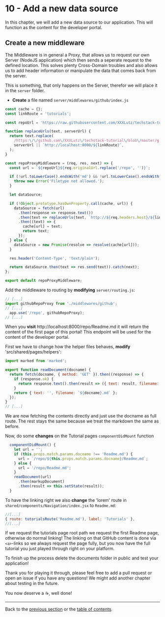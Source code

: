 # 10 - Add a new data source

In this chapter, we will add a new data source to our application. This will function as the content for the developer portal.

## Create a new middleware

The Middleware is in general a Proxy, that allows us to request our own Server (NodeJS application) which then sends a seperate request to the defined location. This solves plenty Cross-Domain troubles and also allows us to add header information or manipulate the data that comes back from the server.

This is something, that only happens on the Server, therefor we will place it in the `server` folder.

* **Create** a file named `server/middlewares/github/index.js`
```js
const cache = {};
const linkRoute = 'tutorials';

const repoUrl = 'https://raw.githubusercontent.com/XXXLutz/techstack-tutorial/master';

function replaceUrls(text, serverUrl) {
  return text.replace(
    /https:\/\/github.com\/XXXLutz\/techstack-tutorial\/blob\/master/g,
    serverUrl || `http://localhost:8000/${linkRoute}`,
  );
}

const repoProxyMiddleware = (req, res, next) => {
  const url = `${repoUrl}${req.originalUrl.replace('/repo', '')}`;

  if (!url.toLowerCase().endsWith('md') && !url.toLowerCase().endsWith('markdown')) {
    throw new Error('Filetype not allowed.');
  }

  let dataSource;

  if (!Object.prototype.hasOwnProperty.call(cache, url)) {
    dataSource = fetch(url)
      .then(response => response.text())
      .then(text => replaceUrls(text, `http://${req.headers.host}/${linkRoute}`))
      .then((text) => {
        cache[url] = text;
        return text;
      });
  } else {
    dataSource = new Promise(resolve => resolve(cache[url]));
  }

  res.header('Content-Type', 'text/plain');

  return dataSource.then(text => res.send(text)).catch(next);
};

export default repoProxyMiddleware;
```

Add the middleware to routing by **modifying** `server/routing.js`:
```js
// [...]
import githubRepoProxy from './middlewares/github';
// [...]
  app.use('/repo', githubRepoProxy);
// [...]
```

When you **visit** http://localhost:8000/repo/Readme.md it will return the content of the first page of this portal! This endpoint will be used for the content of the developer portal.

First we have to change how the helper files behaves, **modify** 'src/shared/pages/helpers':
```jsx
import marked from 'marked';

export function readDocument(docname) {
  return fetch(docname, { method: 'GET' }).then((response) => {
    if (response.ok) {
      return response.text().then(result => ({ text: result, filename: `${docname}.md` }));
    }
    return { text: '', filename: `${docname}.md` };
  });
}
// [...]
```

We are now fetching the contents directly and just use the docname as full route. The rest stays the same because we treat the markdown the same as before.

Now, do some **changes** on the Tutorial pages `componentDidMount` function
```jsx
  componentDidMount() {
    let url = '';
    if (this.props.match.params.docname !== 'Readme.md') {
      url = `/repo/${this.props.match.params.docname}/Readme.md`;
    } else {
      url = '/repo/Readme.md';
    }
    readDocument(url)
      .then(markupDocument)
      .then(result => this.setState(result));
  }
```

To have the linking right we also **change** the 'lorem' route in `shared/components/Navigation/index.jsx` to `Readme.md`:
```jsx
//[...]
{ route: tutorialsRoute('Readme.md'), label: 'Tutorials' },
//[...]
```

If we request the tutorials page root path we request the first Readme page, otherwise do normal linking! The linking on that GitHub content is done via `<a>`-links so we always request the page fully, but you now have the full tutorial you just played through right on your platform.

To finish up the process delete the documents folder in public and test your application!

Thank you for playing it through, please feel free to add a pull request or open an issue if you have any questions! We might add another chapter about testing in the future.

You now deserve a :coffee:, well done!

---


Back to the [previous section](https://github.com/XXXLutz/techstack-tutorial/blob/master/09-managing-content/Readme.md) or the [table of contents](https://github.com/XXXLutz/techstack-tutorial/blob/master/Readme.md).
